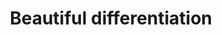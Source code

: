 ---
title: Beautiful differentiation
url: http://conal.net/blog/posts/beautiful-differentiation
authors:
- Conal Elliott
type: article
tags:
- differentiation
doHaskell-type: blog post
dohaskell-year: 2008
---